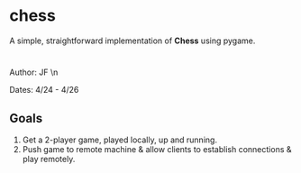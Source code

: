# chess

A simple, straightforward implementation of **Chess** using pygame.

#

Author: JF \n

Dates: 4/24 - 4/26

## Goals

1. Get a 2-player game, played locally, up and running.
2. Push game to remote machine & allow clients to establish connections & play remotely.
